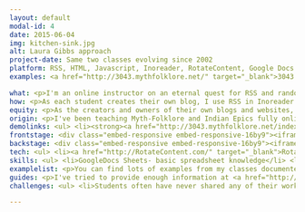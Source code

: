 ```yaml
---
layout: default
modal-id: 4
date: 2015-06-04
img: kitchen-sink.jpg
alt: Laura Gibbs approach
project-date: Same two classes evolving since 2002
platform: RSS, HTML, Javascript, Inoreader, RotateContent, Google Docs
examples: <a href="http://3043.mythfolklore.net/" target="_blank">3043 Myth-Folklore Hub</a>, <a href="http://4993.mythfolklore.net/" target="_blank">4993 Indian Epics Hub</a>

what: <p>I'm an online instructor on an eternal quest for RSS and randomization tools to manage my class blog networks.</p> 
how: <p>As each student creates their own blog, I use RSS in Inoreader to create a blog network. Meanwhile, to help students explore the course content and the blog network, I rely on the power of randomization tools.</p>
equity: <p>As the creators and owners of their own blogs and websites, students design their own spaces and create the most important course content. With randomization, I try to boost everyone's presence and awareness of others in the class. My goal is to use free tools which do not require lots of technical expertise so that all my students can, in turn, use any/all of these same web-based tools for their own purposes.</p>
origin: <p>I've been teaching Myth-Folklore and Indian Epics fully online since 2002. The range of tools that I have used over that time has been enormous. Remember <a href="http://en.wikipedia.org/wiki/Bloglines" target="_blank">Bloglines</a>? Yep, that was the feed reader I used for a long time, and my students blogged using the blogging tool built into Bloglines. Different tools come and go, but the magic of RSS and randomization have been my friends from the start-- the magic of RSS to gather and the magic of randomization to explore. More about the history of my classes at <a href="http://anatomy.lauragibbs.net/" target="_blank">Anatomy of an Online Course</a>.</p><p>Meanwhile, the standard LMS packages (first Blackboard, now D2L) have been useless for my purposes, cut off from the open Internet as they are with no support for student web publishing or blogging (you know, real blogging... not the faux blogs of the LMS). My school has invested the lion's share of its time and money into the support of the standard LMS along with a new multimillion dollar MOOC LMS that we have developed (also cut off from the Internet with no RSS or randomization features), which is why I have had to go "into the wild," using hosted tools that fit my very limited technical skills.</p><p>We now have a pilot of <a href="http://create.ou.edu/" target="_blank">Domain of One's Own at my school</a>. Will that finally bring an open blogging culture along with it? Perhaps this is the DoOO David that will topple our LMS Goliath. Or, if not that, I am hopeful that at least a few more faculty members will give student blogging a try! </p><p>Meanwhile, I will continue the eternal quest to find powerful, reliable and free/cheap web-based tools to support student blogging and web publishing, and I am grateful to the people behind tools like <a href="http://inoreader.com/" target="_blank">Inoreader</a> and <a href="http://RotateContent.com/" target="_blank">RotateContent</a> for the great opportunities they are providing. Whether you use Blogger or WordPress or some other blogging platform, you might it useful to explore the RSS syndication features at Inoreader and the randomized content widgets at RotateContent.</p> 
demolinks: <ul> <li><strong><a href="http://3043.mythfolklore.net/index.html" target="_blank">Course Hubs</a></strong> -  RSS can gather up your course blogs so that you can read them in one place and also share that combined stream with others.</li> <li><strong><a href="http://3043.mythfolklore.net/lastwords.html" target="_blank">Assignment Streams</a></strong> -  RSS can also gather specific content from all the course blogs (like different types of assignments) into combined streams.</li> <li><strong><a href="http://inoreader.com/" target="_blank">Inoreader.com</a></strong> -  I use Inoreader to aggregate the blog posts, manage my blog reading, and also create combined streams to share with others.</li> <li><strong><a href="http://estorybook.blogspot.com/2010/12/indian-epic-storybooks.html" target="_blank">Randomized Student Projects</a></strong> -  Random content widgets allow you to explore lots of content in a way that is fun and also efficient.</li> <li><strong><a href="http://rotatecontent.com/" target="_blank">RotateContent.com</a></strong> -  I use RotateContent to turn simple HTML tables into randomizing widgets (it writes the javascript for you).</li> <li><strong><a href="http://onlinecourselady.pbworks.com/w/page/96929079/samplebloggroups" target="_blank">Randomized Blog Groups</a></strong> -  To help students connect with lots of other students in class, I use a simple spreadsheet to create random groups.</li> </ul>
frontstage: <div class="embed-responsive embed-responsive-16by9"><iframe class="embed-responsive-item" width="640" height="360" src="https://www.youtube.com/embed/ihmMJYp56xk" frameborder="0" allowfullscreen></iframe></div>
backstage: <div class="embed-responsive embed-responsive-16by9"><iframe class="embed-responsive-item" width="640" height="360" src="https://www.youtube.com/embed/_faNusYNsJU" frameborder="0" allowfullscreen></iframe></div>
tech: <ul> <li><a href="http://RotateContent.com/" target="_blank">RotateContent.com</a> (free) generates javascripts from HTML tables</li> <li><a href="http://docs.google.com" target="_blank">GoogleDocs</a> Sheets (free) works as a handy randomizer</li> <li><a href="http://inoreader.com" target="_blank">Inoreader.com</a> (free, with premium features ranging from $15-$60/year) RSS aggregation-syndication)</li> </ul>
skills: <ul> <li>GoogleDocs Sheets- basic spreadsheet knowledge</li> <li>Inoreader.com- basic understanding of RSS </li> <li>RotateContent.com- basic knowledge of HTML</li> </ul>
examplelist: <p>You can find lots of examples from my classes documented at the <a href="http://anatomy.lauragibbs.net/" target="_blank">Anatomy of an Online Course blog</a>. It has sections devoted to student blogging, Inoreader, randomizers, etc.</p>
guides: <p>I've tried to provide enough information at <a href="http://anatomy.lauragibbs.net/" target="_blank">Anatomy of an Online Course blog</a> to help people try these RSS and randomization strategies in their own classes. If I have missed anything, let me know. Any/all excuses to add more blog posts are welcome! Specifically--</p> <ul> <li><a href="http://anatomy.lauragibbs.net/2015/05/some-tips-for-making-best-use-of.html" target="_blank">Some Tips for Making Good Use of Inoreader</a></li> <li><a href="http://anatomy.lauragibbs.net/2015/05/course-hub-pages-mlll-3043-and-mlll-4993.html" target="_blank">Course Hub Pages with Inoreader</a></li> <li><a href="http://anatomy.lauragibbs.net/2014/05/randomization-wonderland.html" target="_blank">Randomization Wonderland</a></li> <li><a href="http://anatomy.lauragibbs.net/2015/06/spreadsheet-magic-randomizing-blogs.html" target="_blank">Spreadsheet Magic- Randomizing Blogs</a></li> </ul>
challenges: <ul> <li>Students often have never shared any of their work in public before, and most of my students have never blogged. Luckily, the experience is a great one, and the problem goes away as soon as they start enjoying each other's blogs in the first days of class. </li> <li>Curious faculty ask me how to do these things inside D2L. I explain that they cannot do these things in D2L. That is a problem for which I see no easy solution. One of my hopes for attending the DML conference is to learn ways to promote a sense of adventure among other faculty, especially other faculty already teaching online, so that they will want to go beyond the LMS using simple, free tools to create learning networks where students can create and share their work with one another.</li> </ul>

---
```

